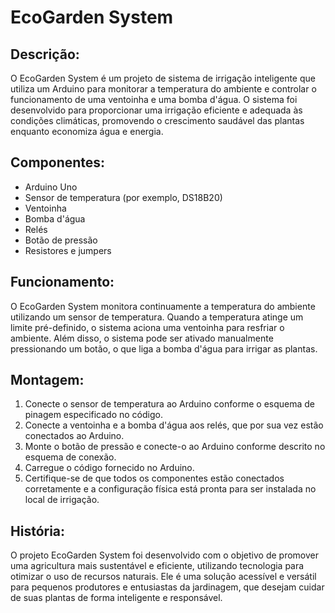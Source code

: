 # EcoGarden System

## Descrição:

O EcoGarden System é um projeto de sistema de irrigação inteligente que utiliza um Arduino para monitorar a temperatura do ambiente e controlar o funcionamento de uma ventoinha e uma bomba d'água. O sistema foi desenvolvido para proporcionar uma irrigação eficiente e adequada às condições climáticas, promovendo o crescimento saudável das plantas enquanto economiza água e energia.

## Componentes:

- Arduino Uno
- Sensor de temperatura (por exemplo, DS18B20)
- Ventoinha
- Bomba d'água
- Relés
- Botão de pressão
- Resistores e jumpers

## Funcionamento:

O EcoGarden System monitora continuamente a temperatura do ambiente utilizando um sensor de temperatura. Quando a temperatura atinge um limite pré-definido, o sistema aciona uma ventoinha para resfriar o ambiente. Além disso, o sistema pode ser ativado manualmente pressionando um botão, o que liga a bomba d'água para irrigar as plantas.

## Montagem:

1. Conecte o sensor de temperatura ao Arduino conforme o esquema de pinagem especificado no código.
2. Conecte a ventoinha e a bomba d'água aos relés, que por sua vez estão conectados ao Arduino.
3. Monte o botão de pressão e conecte-o ao Arduino conforme descrito no esquema de conexão.
4. Carregue o código fornecido no Arduino.
5. Certifique-se de que todos os componentes estão conectados corretamente e a configuração física está pronta para ser instalada no local de irrigação.

## História:

O projeto EcoGarden System foi desenvolvido com o objetivo de promover uma agricultura mais sustentável e eficiente, utilizando tecnologia para otimizar o uso de recursos naturais. Ele é uma solução acessível e versátil para pequenos produtores e entusiastas da jardinagem, que desejam cuidar de suas plantas de forma inteligente e responsável.

